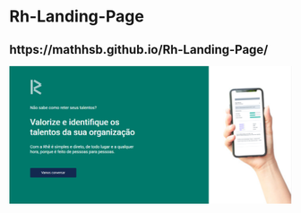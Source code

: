 # Rh-Landing-Page
<h2>https://mathhsb.github.io/Rh-Landing-Page/</h2>

<p align= "center">
  <img src="/img/RHE.png">
<p>
